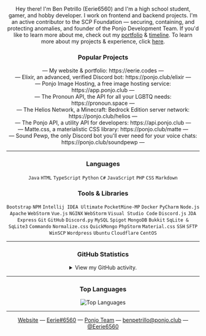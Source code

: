 <p align="center">
Hey there! I'm Ben Petrillo (Eerie6560) and I'm a high school student, gamer, and hobby developer. I work on frontend and backend projects. I'm an active contributor to the SCP Foundation — securing, containing, and protecting anomalies, and founder of the Ponjo Development Team. If you'd like to learn more about me, check out my <a href="https://eerie.codes">portfolio</a> & <a href="https://eerie.codes/timeline">timeline</a>. To learn more about my projects & experience, click <a href="https://ponjo.club">here</a>.

<h3 align="center">Popular Projects</h3>

<div align="center">
  — My website & portfolio: https://eerie.codes — <br>
  — Elixir, an advanced, verified Discord bot: https://ponjo.club/elixir — <br>
  — Ponjo Image Hosting, a free image hosting service: https://app.ponjo.club — <br>
  — The Pronoun API, the API for all your LGBTQ needs: https://pronoun.space — <br>
  — The Helios Network, a Minecraft: Bedrock Edition server network: https://ponjo.club/helios — <br>
  — The Ponjo API, a utility API for developers: https://api.ponjo.club — <br>
  — Matte.css, a materialistic CSS library: https://ponjo.club/matte — <br>
  — Sound Pewp, the only Discord bot you'll ever need for your voice chats: https://ponjo.club/soundpewp —

---

<h3 align="center">Languages</h3>
    
<div align="center">
  <code>Java</code>
  <code>HTML</code>
  <code>TypeScript</code>
  <code>Python</code>
  <code>C#</code>
  <code>JavaScript</code>
  <code>PHP</code>
  <code>CSS</code>
  <code>Markdown</code>
  
<h3 align="center">Tools & Libraries</h3>  
  
<div align="center">
  <code>Bootstrap</code>
  <code>NPM</code>
  <code>Intellij IDEA Ultimate</code>
  <code>PocketMine-MP</code>
  <code>Docker</code>
  <code>PyCharm</code>
  <code>Node.js</code>
  <code>Apache</code>
  <code>WebStorm</code>  
  <code>Vue.js</code>
  <code>NGINX</code>
  <code>WebStorm</code>
  <code>Visual Studio Code</code>
  <code>Discord.js</code>
  <code>JDA</code>
  <code>Express</code>
  <code>Git</code>
  <code>GitHub</code>  
  <code>Discord.py</code>
  <code>MySQL</code>
  <code>Spigot</code>
  <code>MongoDB</code>
  <code>Bukkit</code>
  <code>SqLite & SqLite3</code>
  <code>Commando</code>
  <code>Normalize.css</code>
  <code>QuickMongo</code>  
  <code>PhpStorm</code>
  <code>Material.css</code>
  <code>SSH</code>
  <code>SFTP</code>
  <code>WinSCP</code>
  <code>Wordpress</code>
  <code>Ubuntu</code> 
  <code>Cloudflare</code> 
  <code>CentOS</code> 
  
---
  
### GitHub Statistics
  
<details>
  <summary>View my GitHub activity.</summary>
  <br>
  <img align="center" src="https://metrics.lecoq.io/Eerie6560?template=classic&base.repositories=0&base.metadata=0&isocalendar=1&lines=1&isocalendar.duration=half-year&config.timezone=America%2FNew_York"/>
</details>  
  
---  
  
### Top Languages

![Top Languages](https://github-readme-stats.vercel.app/api/top-langs/?username=Eerie6560&langs_count=10&layout=compact)
  
---
  
<div align="center">
  <a href="https://eerie.codes">Website</a> —
  <a href="https://discordapp.com/users/460177285954142208">Eerie#6560</a> —
  <a href="https://ponjo.club">Ponjo Team</a> —
  <a href="mailto:benpetrilloe@ponjo.club">benpetrillo@ponjo.club</a> —
  <a href="https://twitter.com/Eerie6560">@Eerie6560</a>
</div>
